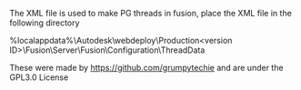 The XML file is used to make PG threads in fusion, place the XML file in the following directory

%localappdata%\Autodesk\webdeploy\Production\<version ID>\Fusion\Server\Fusion\Configuration\ThreadData

These were made by https://github.com/grumpytechie and are under the GPL3.0 License 
